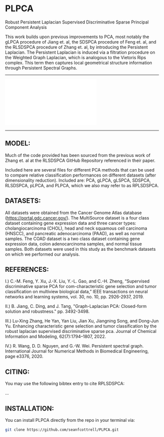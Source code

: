 # PLPCA
Robust Persistent Laplacian Supervised Discriminative Sparse Principal Component Analysis

This work builds upon previous improvements to PCA, most notably the gLPCA procedure of Jiang et. al, the SDSPCA procedure of Feng et. al, and the RLSDSPCA procedure of Zhang et. al, by introducing the Persistent Laplacian. The Persistent Laplacian is induced via a filtration procedure on the Weighted Graph Laplacian, which is analogous to the Vietoris Rips complex. This term then captures local geometrical structure information through Persistent Spectral Graphs. 

---

![model](./PLPCA.pdf)

---

## MODEL:

Much of the code provided has been sourced from the previous work of Zhang et. al at the RLSDSPCA GitHub Repository referenced in their paper. 

Included here are several files for different PCA methods that can be used to compare relative classification performances on different datasets (after dimensionality reduction). Included are: PCA, gLPCA, gLSPCA, SDSPCA, RLSDSPCA, pLPCA, and PLPCA, which we also may refer to as RPLSDSPCA. 

## DATASETS: 

All datasets were obtained from the Cancer Genome Atlas database (https://portal.gdc.cancer.gov/). The MultiSource dataset is a four class dataset containing gene expression data and three cancer types: cholangiocarcinoma (CHOL), head and neck squamous cell carcinoma (HNSCC), and pancreatic adenocarcinoma (PAAD), as well as normal samples. The COAD dataset is a two class dataset containing gene expression data, colon adenocarcinoma samples, and normal tissue samples. Both datasets were used in this study as the benchmark datasets on which we performed our analysis. 

## REFERENCES: 

I.) C.-M. Feng, Y. Xu, J.-X. Liu, Y.-L. Gao, and C.-H. Zheng, “Supervised discriminative sparse PCA for com-characteristic gene selection and tumor classification on multiview biological data,” IEEE transactions on neural networks and learning systems, vol. 30, no. 10, pp. 2926-2937, 2019.

II.) B. Jiang, C. Ding, and J. Tang, "Graph-Laplacian PCA: Closed-form solution and robustness." pp. 3492-3498.

III.) Lu-Xing Zhang, He Yan, Yan Liu, Jian Xu, Jiangning Song, and Dong-Jun Yu. Enhancing characteristic gene selection and tumor classification by the robust laplacian supervised discriminative sparse pca. Journal of Chemical Information and Modeling, 62(7):1794–1807, 2022.

IV.) R. Wang, D. D. Nguyen, and G.-W. Wei. Persistent spectral graph. International Journal for Numerical Methods in Biomedical Engineering, page e3376, 2020.

## CITING:

You may use the following bibtex entry to cite RPLSDSPCA:

...

## INSTALLATION: 

You can install PLPCA directly from the repo in your terminal via: 

```bash
git clone https://github.com/seanfcottrell/PLPCA.git
```

